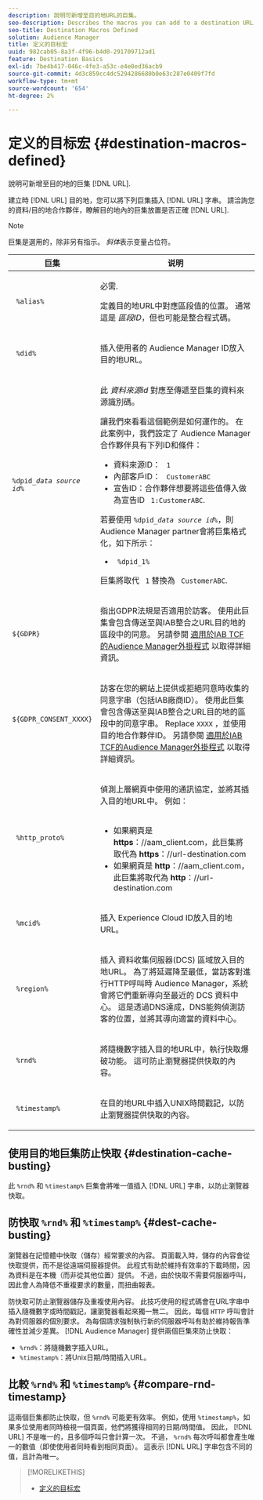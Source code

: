 ```yaml
---
description: 說明可新增至目的地URL的巨集。
seo-description: Describes the macros you can add to a destination URL.
seo-title: Destination Macros Defined
solution: Audience Manager
title: 定义的目标宏
uuid: 982cab05-8a3f-4f96-b4d0-291709712ad1
feature: Destination Basics
exl-id: 7be4b417-046c-4fe3-a53c-e4e0ed36acb9
source-git-commit: 4d3c859cc4dc5294286680b0e63c287e0409f7fd
workflow-type: tm+mt
source-wordcount: '654'
ht-degree: 2%

---
```


# 定义的目标宏 {#destination-macros-defined}

說明可新增至目的地的巨集 [!DNL URL].

<!-- destination-macros.xml -->

建立時 [!DNL URL] 目的地，您可以將下列巨集插入 [!DNL URL] 字串。 請洽詢您的資料/目的地合作夥伴，瞭解目的地內的巨集放置是否正確 [!DNL URL].

>[!NOTE]
>
>巨集是選用的，除非另有指示。 *斜体*&#x200B;表示变量占位符。

<table id="table_2C532EFB9DAE41B08714753EBD7DFB05"> 
 <thead> 
  <tr> 
   <th colname="col1" class="entry"> 巨集 </th> 
   <th colname="col2" class="entry"> 说明 </th> 
  </tr> 
 </thead>
 <tbody> 
  <tr> 
   <td colname="col1"> <p> <code> %alias%</code> </p> </td> 
   <td colname="col2"> <p>必需. </p> <p>定義目的地URL中對應區段值的位置。 通常這是 <i>區段ID</i>，但也可能是整合程式碼。 </p> </td> 
  </tr> 
  <tr> 
   <td colname="col1"> <p> <code> %did%</code> </p> </td> 
   <td colname="col2"> <p>插入使用者的 <span class="keyword"> Audience Manager</span> ID放入目的地URL。 </p> </td> 
  </tr> 
  <tr> 
   <td colname="col1"> <p> <code>%dpid_<i>data source id</i>%</code> </p> </td> 
   <td colname="col2"> <p>此 <i>資料來源id</i> 對應至傳遞至巨集的資料來源識別碼。 </p> <p>讓我們來看看這個範例是如何運作的。 在此案例中，我們設定了 <span class="keyword"> Audience Manager</span> 合作夥伴具有下列ID和條件： </p> 
    <ul id="ul_697508B437EB4090B121AFA5D519AFBE"> 
     <li id="li_32D9F72A7D1543A892DC7E1529E98A96">資料來源ID： <code> 1</code> </li> 
     <li id="li_099F5B63D2244B5AADA9B26CB6152E6B">內部客戶ID： <code> CustomerABC</code> </li> 
     <li id="li_0D9FE501C16444DDB388C8E934E5A8C6">宣告ID：合作夥伴想要將這些值傳入做為宣告ID <code> 1:CustomerABC</code>. </li> 
    </ul> <p>若要使用 <code>%dpid_<i>data source id</i>%</code>，則 <span class="keyword"> Audience Manager</span> partner會將巨集格式化，如下所示： </p> 
    <ul class="simplelist"> 
     <li> <code> %dpid_1%</code> </li> 
    </ul> <p>巨集將取代 <code> 1</code> 替換為 <code> CustomerABC</code>. </p> </td> 
  </tr> 
  <tr>
    <td><p><code>${GDPR}</code></p></td>
    <td><p>指出GDPR法規是否適用於訪客。 使用此巨集會包含傳送至與IAB整合之URL目的地的區段中的同意。 另請參閱 <a href="../../overview/data-security-and-privacy/aam-iab-plugin.md">適用於IAB TCF的Audience Manager外掛程式</a> 以取得詳細資訊。</p></td>
  </tr>
   <tr>
    <td><code>${GDPR_CONSENT_XXXX}</code></p></td>
    <td><p>訪客在您的網站上提供或拒絕同意時收集的同意字串（包括IAB廠商ID）。 使用此巨集會包含傳送至與IAB整合之URL目的地的區段中的同意字串。 Replace <code>XXXX</code> ，並使用目的地合作夥伴ID。 另請參閱 <a href="../../overview/data-security-and-privacy/aam-iab-plugin.md">適用於IAB TCF的Audience Manager外掛程式</a> 以取得詳細資訊。 </p></td>
  </tr>
  <tr> 
   <td colname="col1"> <p><code> %http_proto%</code> </p> </td> 
   <td colname="col2"> <p>偵測上層網頁中使用的通訊協定，並將其插入目的地URL中。 例如：
     <br> 
     <ul id="ul_026F56EC46E94D9EB1153557C0F65325"> 
      <li id="li_B41EF140CC274CB68FE7213DD8B908C0">如果網頁是 <b>https</b>：//aam_client.com，此巨集將取代為 <b>https</b>：//url-destination.com </li> 
      <li id="li_BDCD6EA69B004A92BA6981952341BD77">如果網頁是 <b>http</b>：//aam_client.com，此巨集將取代為 <b>http</b>：//url-destination.com </li> 
     </ul> </p> </td> 
  </tr> 
  <tr> 
   <td colname="col1"> <p><code> %mcid%</code> </p> </td> 
   <td colname="col2"> <p>插入 <span class="keyword"> Experience Cloud</span> ID放入目的地URL。 </p> </td> 
  </tr> 
  <tr> 
   <td colname="col1"> <p><code> %region%</code> </p> </td> 
   <td colname="col2"> <p>插入 <span class="wintitle"> 資料收集伺服器(DCS)</span> 區域放入目的地URL。 為了將延遲降至最低，當訪客對進行HTTP呼叫時 <span class="keyword"> Audience Manager</span>，系統會將它們重新導向至最近的 <span class="wintitle"> DCS</span> 資料中心。 這是透過DNS達成，DNS能夠偵測訪客的位置，並將其導向適當的資料中心。 </p> </td> 
  </tr> 
  <tr> 
   <td colname="col1"> <p> <code> %rnd%</code> </p> </td> 
   <td colname="col2"> <p>將隨機數字插入目的地URL中，執行快取爆破功能。 這可防止瀏覽器提供快取的內容。 </p> </td> 
  </tr> 
  <tr> 
   <td colname="col1"> <p> <code> %timestamp%</code> </p> </td> 
   <td colname="col2"> <p>在目的地URL中插入UNIX時間戳記，以防止瀏覽器提供快取的內容。 </p> </td> 
  </tr> 
 </tbody> 
</table>

## 使用目的地巨集防止快取 {#destination-cache-busting}

此 `%rnd%` 和 `%timestamp%` 巨集會將唯一值插入 [!DNL URL] 字串，以防止瀏覽器快取。

## 防快取 `%rnd%` 和 `%timestamp%` {#dest-cache-busting}

<!-- c_dest_cache_busting.xml -->

瀏覽器在記憶體中快取（儲存）經常要求的內容。 頁面載入時，儲存的內容會從快取提供，而不是從遠端伺服器提供。 此程式有助於維持有效率的下載時間，因為資料是在本機（而非從其他位置）提供。 不過，由於快取不需要伺服器呼叫，因此會人為降低不重複要求的數量，而扭曲報表。

防快取可防止瀏覽器儲存及重複使用內容。 此技巧使用的程式碼會在URL字串中插入隨機數字或時間戳記，讓瀏覽器看起來獨一無二。 因此，每個 `HTTP` 呼叫會計為對伺服器的個別要求。 為每個請求強制執行新的伺服器呼叫有助於維持報告準確性並減少差異。 [!DNL Audience Manager] 提供兩個巨集來防止快取：

* `%rnd%`：將隨機數字插入URL。
* `%timestamp%`：將Unix日期/時間插入URL。

## 比較 `%rnd%` 和 `%timestamp%` {#compare-rnd-timestamp}

這兩個巨集都防止快取，但 `%rnd%` 可能更有效率。 例如，使用 `%timestamp%`，如果多位使用者同時檢視一個頁面，他們將獲得相同的日期/時間值。 因此， [!DNL URL] 不是唯一的，且多個呼叫只會計算一次。 不過， `%rnd%` 每次呼叫都會產生唯一的數值（即使使用者同時看到相同頁面）。 這表示 [!DNL URL] 字串包含不同的值，且計為唯一。

>[!MORELIKETHIS]
>
>* [定义的目标宏](../../features/destinations/destination-macros.md#destination-macros-defined)

